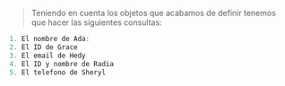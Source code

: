 > Teniendo en cuenta los objetos que acabamos de definir tenemos que hacer las siguientes consultas:
> 
```js
1. El nombre de Ada:
2. El ID de Grace
3. El email de Hedy
4. El ID y nombre de Radia
5. El telefono de Sheryl
```
